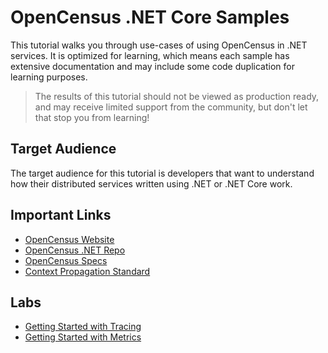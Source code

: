 # OpenCensus .NET Core Samples

This tutorial walks you through use-cases of using OpenCensus in .NET services.
It is optimized for learning, which means each sample has extensive documentation and may include some code duplication for learning purposes.

> The results of this tutorial should not be viewed as production ready, and may receive limited support from the community, but don't let that stop you from learning!

## Target Audience

The target audience for this tutorial is developers that want to understand how their distributed services written using .NET or .NET Core work.

## Important Links

* [OpenCensus Website](https://opencensus.io)
* [OpenCensus .NET Repo](https://github.com/census-instrumentation/opencensus-csharp)
* [OpenCensus Specs](https://github.com/census-instrumentation/opencensus-specs)
* [Context Propagation Standard](https://github.com/w3c/trace-context)

## Labs

* [Getting Started with Tracing](src/01_GettingStarted_Trace/ZipkinSample.cs)
* [Getting Started with Metrics](src/02_GettingStarted_Metrics/StackdriverSample.cs)
